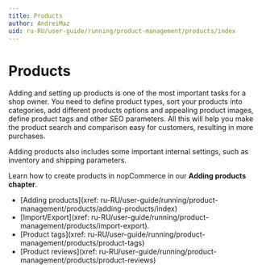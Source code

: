 ```yaml
---
title: Products
author: AndreiMaz
uid: ru-RU/user-guide/running/product-management/products/index
---
```


# Products

Adding and setting up products is one of the most important tasks for a shop owner. You need to define product types, sort your products into categories, add different products options and appealing product images, define product tags and other SEO parameters. All this will help you make the product search and comparison easy for customers, resulting in more purchases.

Adding products also includes some important internal settings, such as inventory and shipping parameters.

Learn how to create products in nopCommerce in our **Adding products chapter**.

- [Adding products](xref: ru-RU/user-guide/running/product-management/products/adding-products/index)
- [Import/Export](xref: ru-RU/user-guide/running/product-management/products/import-export).
- [Product tags](xref: ru-RU/user-guide/running/product-management/products/product-tags)
- [Product reviews](xref: ru-RU/user-guide/running/product-management/products/product-reviews)
